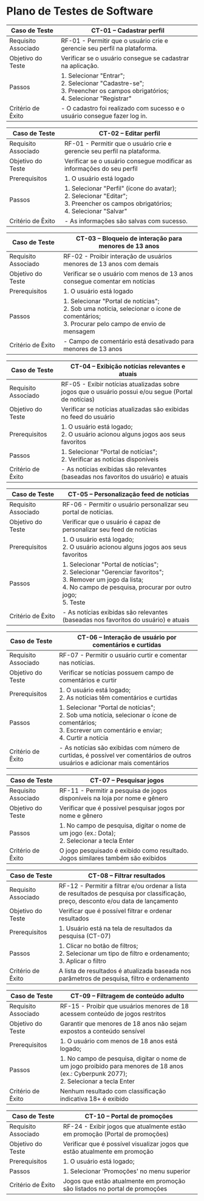 # Plano de Testes de Software

| Caso de Teste       | CT-01 – Cadastrar perfil                                                                                                     |
| ------------------- | ---------------------------------------------------------------------------------------------------------------------------- |
| Requisito Associado | RF-01 - Permitir que o usuário crie e gerencie seu perfil na plataforma.                                                     |
| Objetivo do Teste   | Verificar se o usuário consegue se cadastrar na aplicação.                                                                   |
| Passos              | 1. Selecionar "Entrar";<br>2. Selecionar "Cadastre-se";<br>3. Preencher os campos obrigatórios;<br>4. Selecionar "Registrar" |
| Critério de Êxito   | - O cadastro foi realizado com sucesso e o usuário consegue fazer log in.                                                    |

| Caso de Teste       | CT-02 – Editar perfil                                                                                                                  |
| ------------------- | -------------------------------------------------------------------------------------------------------------------------------------- |
| Requisito Associado | RF-01 - Permitir que o usuário crie e gerencie seu perfil na plataforma.                                                               |
| Objetivo do Teste   | Verificar se o usuário consegue modificar as informações do seu perfil                                                                 |
| Prerequisitos       | 1. O usuário está logado                                                                                                               |
| Passos              | 1. Selecionar "Perfil" (ícone do avatar);<br>2. Selecionar "Editar";<br>3. Preencher os campos obrigatórios;<br>4. Selecionar "Salvar" |
| Critério de Êxito   | - As informações são salvas com sucesso.                                                                                               |

| Caso de Teste       | CT-03 – Bloqueio de interação para menores de 13 anos                                                                                        |
| ------------------- | -------------------------------------------------------------------------------------------------------------------------------------------- |
| Requisito Associado | RF-02 - Proibir interação de usuários menores de 13 anos com demais                                                                          |
| Objetivo do Teste   | Verificar se o usuário com menos de 13 anos consegue comentar em notícias                                                                    |
| Prerequisitos       | 1. O usuário está logado                                                                                                                     |
| Passos              | 1. Selecionar "Portal de notícias";<br>2. Sob uma notícia, selecionar o ícone de comentários;<br>3. Procurar pelo campo de envio de mensagem |
| Critério de Êxito   | - Campo de comentário está desativado para menores de 13 anos                                                                                |

| Caso de Teste       | CT-04 – Exibição notícias relevantes e atuais                                                        |
| ------------------- | ---------------------------------------------------------------------------------------------------- |
| Requisito Associado | RF-05 - Exibir notícias atualizadas sobre jogos que o usuário possui e/ou segue (Portal de notícias) |
| Objetivo do Teste   | Verificar se notícias atualizadas são exibidas no feed do usuário                                    |
| Prerequisitos       | 1. O usuário está logado;<br>2. O usuário acionou alguns jogos aos seus favoritos                    |
| Passos              | 1. Selecionar "Portal de notícias";<br>2. Verificar as notícias disponíveis                          |
| Critério de Êxito   | - As notícias exibidas são relevantes (baseadas nos favoritos do usuário) e atuais                   |

| Caso de Teste       | CT-05 – Personalização feed de notícias                                                                                                                                      |
| ------------------- | ---------------------------------------------------------------------------------------------------------------------------------------------------------------------------- |
| Requisito Associado | RF-06 - Permitir o usuário personalizar seu portal de notícias.                                                                                                              |
| Objetivo do Teste   | Verificar que o usuário é capaz de personalizar seu feed de notícias                                                                                                         |
| Prerequisitos       | 1. O usuário está logado;<br>2. O usuário acionou alguns jogos aos seus favoritos                                                                                            |
| Passos              | 1. Selecionar "Portal de notícias";<br>2. Selecionar "Gerenciar favoritos";<br>3. Remover um jogo da lista;<br>4. No campo de pesquisa, procurar por outro jogo;<br>5. Teste |
| Critério de Êxito   | - As notícias exibidas são relevantes (baseadas nos favoritos do usuário) e atuais                                                                                           |

| Caso de Teste       | CT-06 – Interação de usuário por comentários e curtidas                                                                                                     |
| ------------------- | ----------------------------------------------------------------------------------------------------------------------------------------------------------- |
| Requisito Associado | RF-07 - Permitir o usuário curtir e comentar nas notícias.                                                                                                  |
| Objetivo do Teste   | Verificar se notícias possuem campo de comentários e curtir                                                                                                 |
| Prerequisitos       | 1. O usuário está logado;<br>2. As notícias têm comentários e curtidas                                                                                      |
| Passos              | 1. Selecionar "Portal de notícias";<br>2. Sob uma notícia, selecionar o ícone de comentários;<br>3. Escrever um comentário e enviar;<br>4. Curtir a notícia |
| Critério de Êxito   | - As notícias são exibidas com número de curtidas, é possível ver comentários de outros usuários e adicionar mais comentários                               |

| Caso de Teste       | CT-07 – Pesquisar jogos                                                                        |
| ------------------- | ---------------------------------------------------------------------------------------------- |
| Requisito Associado | RF-11 - Permitir a pesquisa de jogos disponíveis na loja por nome e gênero                     |
| Objetivo do Teste   | Verificar que é possivel pesquisar jogos por nome e gênero                                     |
| Passos              | 1. No campo de pesquisa, digitar o nome de um jogo (ex.: Dota);<br>2. Selecionar a tecla Enter |
| Critério de Êxito   | O jogo pesquisado é exibido como resultado. Jogos similares também são exibidos                |

| Caso de Teste       | CT-08 – Filtrar resultados                                                                                                           |
| ------------------- | ------------------------------------------------------------------------------------------------------------------------------------ |
| Requisito Associado | RF-12 - Permitir a filtrar e/ou ordenar a lista de resultados de pesquisa por classificação, preço, desconto e/ou data de lançamento |
| Objetivo do Teste   | Verificar que é possível filtrar e ordenar resultados                                                                                |
| Prerequisitos       | 1. Usuário está na tela de resultados da pesquisa (CT-07)                                                                            |
| Passos              | 1. Clicar no botão de filtros;<br>2. Selecionar um tipo de filtro e ordenamento;<br>3. Aplicar o filtro                              |
| Critério de Êxito   | A lista de resultados é atualizada baseada nos parâmetros de pesquisa, filtro e ordenamento                                          |

| Caso de Teste       | CT-09 – Filtragem de conteúdo adulto                                                                                                      |
| ------------------- | ----------------------------------------------------------------------------------------------------------------------------------------- |
| Requisito Associado | RF-15 - Proibir que usuários menores de 18 acessem conteúdo de jogos restritos                                                            |
| Objetivo do Teste   | Garantir que menores de 18 anos não sejam expostos a conteúdo sensível                                                                    |
| Prerequisitos       | 1. O usuário com menos de 18 anos está logado;                                                                                            |
| Passos              | 1. No campo de pesquisa, digitar o nome de um jogo proibido para menores de 18 anos (ex.: Cyberpunk 2077);<br>2. Selecionar a tecla Enter |
| Critério de Êxito   | Nenhum resultado com classificação indicativa 18+ é exibido                                                                               |

| Caso de Teste       | CT-10 – Portal de promoções                                                 |
| ------------------- | --------------------------------------------------------------------------- |
| Requisito Associado | RF-24 - Exibir jogos que atualmente estão em promoção (Portal de promoções) |
| Objetivo do Teste   | Verificar que é possível visualizar jogos que estão atualmente em promoção  |
| Prerequisitos       | 1. O usuário está logado;                                                   |
| Passos              | 1. Selecionar 'Promoções' no menu superior                                  |
| Critério de Êxito   | Jogos que estão atualmente em promoção são listados no portal de promoções  |
